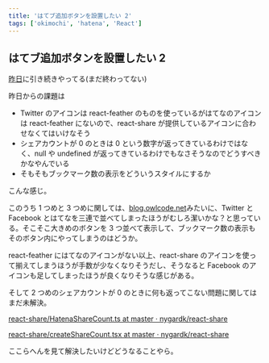 ```yaml
---
title: 'はてブ追加ボタンを設置したい 2'
tags: ['okimochi', 'hatena', 'React']
---
```


## はてブ追加ボタンを設置したい 2

[昨日](/posts/2022-01-01/)に引き続きやってる(まだ終わってない)

昨日からの課題は

- Twitter のアイコンは react-feather のものを使っているがはてなのアイコンは react-feather にないので、react-share が提供しているアイコンに合わせなくてはいけなそう
- シェアカウントが 0 のときは 0 という数字が返ってきているわけではなく、null や undefined が返ってきているわけでもなさそうなのでどうすべきかなやんでいる
- そもそもブックマーク数の表示をどういうスタイルにするか

こんな感じ。

このうち 1 つめと 3 つめに関しては、[blog\.owlcode\.net](https://blog.owlcode.net/)みたいに、Twitter と Facebook とはてなを三連で並べてしまったほうがむしろ潔いかな？と思っている。そこそこ大きめのボタンを 3 つ並べて表示して、ブックマーク数の表示もそのボタン内にやってしまうのはどうか。

react-feather にはてなのアイコンがない以上、react-share のアイコンを使って揃えてしまうほうが手数が少なくなりそうだし、そうなると Facebook のアイコンも足してしまったほうが良くなりそうな感じがある。

そして 2 つめのシェアカウントが 0 のときに何も返ってこない問題に関してはまだ未解決。

[react\-share/HatenaShareCount\.ts at master · nygardk/react\-share](https://github.com/nygardk/react-share/blob/master/src/HatenaShareCount.ts)

[react\-share/createShareCount\.tsx at master · nygardk/react\-share](https://github.com/nygardk/react-share/blob/master/src/hocs/createShareCount.tsx)

ここらへんを見て解決したいけどどうなることやら。
